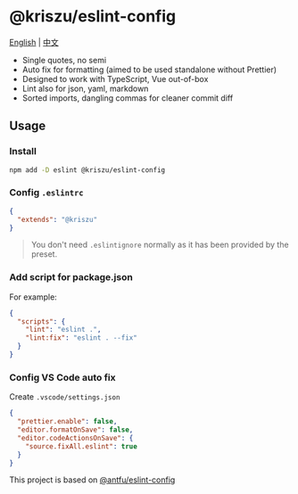 # @kriszu/eslint-config

[English](README.md) | [中文](README_ZH.md)

- Single quotes, no semi
- Auto fix for formatting (aimed to be used standalone without Prettier)
- Designed to work with TypeScript, Vue out-of-box
- Lint also for json, yaml, markdown
- Sorted imports, dangling commas for cleaner commit diff

## Usage

### Install

```bash
npm add -D eslint @kriszu/eslint-config
```

### Config `.eslintrc`

```json
{
  "extends": "@kriszu"
}
```

> You don't need `.eslintignore` normally as it has been provided by the preset.

### Add script for package.json

For example:

```json
{
  "scripts": {
    "lint": "eslint .",
    "lint:fix": "eslint . --fix"
  }
}
```

### Config VS Code auto fix

Create `.vscode/settings.json`

```json
{
  "prettier.enable": false,
  "editor.formatOnSave": false,
  "editor.codeActionsOnSave": {
    "source.fixAll.eslint": true
  }
}
```

This project is based on [@antfu/eslint-config](https://github.com/antfu/eslint-config)
